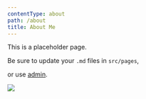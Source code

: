 ```yaml
---
contentType: about
path: /about
title: About Me
---
```

This is a placeholder page.

Be sure to update your `.md` files in `src/pages`, 

or use [admin](/admin).

![](/files/ace.png)
